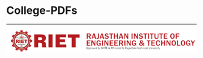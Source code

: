 # College-PDFs

--------------------------

![ss](https://github.com/imvickykumar999/College-PDFs/blob/main/riet.png?raw=true)
